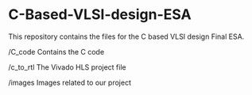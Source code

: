 # C-Based-VLSI-design-ESA
This repository contains the files for the C based VLSI design Final ESA.

/C_code
Contains the C code

/c_to_rtl
The Vivado HLS project file

/images
Images related to our project
